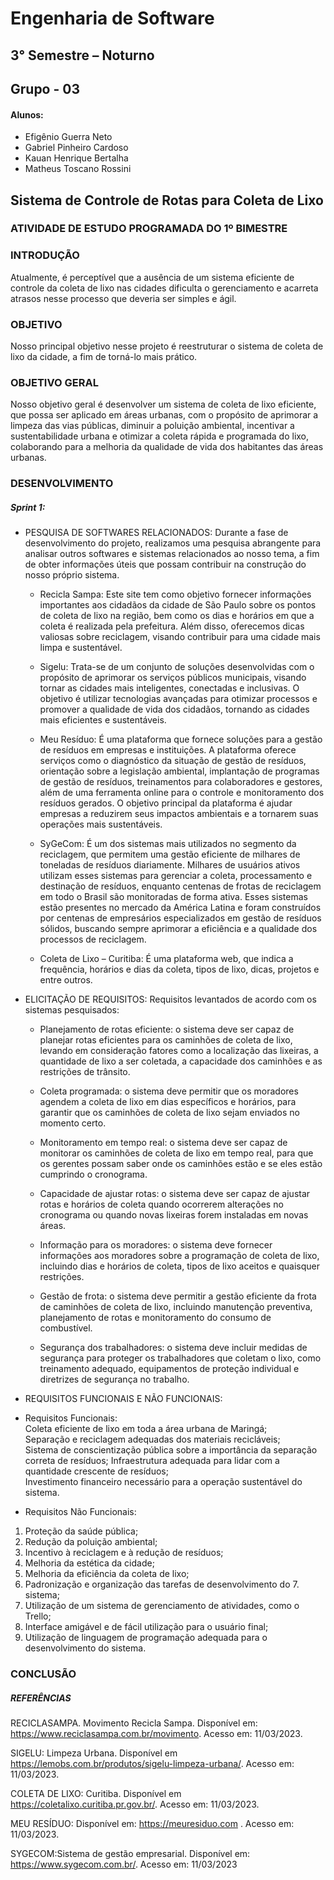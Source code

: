 # Engenharia de Software 
## 3° Semestre – Noturno 
## Grupo - 03 

#### Alunos:
- Efigênio Guerra Neto 
- Gabriel Pinheiro Cardoso 
- Kauan Henrique Bertalha 
- Matheus Toscano Rossini 

## Sistema de Controle de Rotas para Coleta de Lixo  
### ATIVIDADE DE ESTUDO PROGRAMADA DO 1º BIMESTRE 

### INTRODUÇÃO 
Atualmente, é perceptível que a ausência de um sistema eficiente de controle da coleta de lixo nas cidades dificulta o gerenciamento e acarreta atrasos nesse processo que deveria ser simples e ágil. 

### OBJETIVO 
Nosso principal objetivo nesse projeto é reestruturar o sistema de coleta de lixo da cidade, a fim de torná-lo mais prático. 

### OBJETIVO GERAL 
Nosso objetivo geral é desenvolver um sistema de coleta de lixo eficiente, que possa ser aplicado em áreas urbanas, com o propósito de aprimorar a limpeza das vias públicas, diminuir a poluição ambiental, incentivar a sustentabilidade urbana e otimizar a coleta rápida e programada do lixo, colaborando para a melhoria da qualidade de vida dos habitantes das áreas urbanas. 

### DESENVOLVIMENTO 
##### Sprint 1: 
- PESQUISA DE SOFTWARES RELACIONADOS: 
Durante a fase de desenvolvimento do projeto, realizamos uma pesquisa abrangente para analisar outros softwares e sistemas relacionados ao nosso tema, a fim de obter informações úteis que possam contribuir na construção do nosso próprio sistema. 

   - Recicla Sampa: Este site tem como objetivo fornecer informações importantes aos cidadãos da cidade de São Paulo sobre os pontos de coleta de lixo na região, bem como os dias e horários em que a coleta é realizada pela prefeitura. Além disso, oferecemos dicas valiosas sobre reciclagem, visando contribuir para uma cidade mais limpa e sustentável. 

  - Sigelu: Trata-se de um conjunto de soluções desenvolvidas com o propósito de aprimorar os serviços públicos municipais, visando tornar as cidades mais inteligentes, conectadas e inclusivas. O objetivo é utilizar tecnologias avançadas para otimizar processos e promover a qualidade de vida dos cidadãos, tornando as cidades mais eficientes e sustentáveis. 

  - Meu Resíduo: É uma plataforma que fornece soluções para a gestão de resíduos em empresas e instituições. A plataforma oferece serviços como o diagnóstico da situação de gestão de resíduos, orientação sobre a legislação ambiental, implantação de programas de gestão de resíduos, treinamentos para colaboradores e gestores, além de uma ferramenta online para o controle e monitoramento dos resíduos gerados. O objetivo principal da plataforma é ajudar empresas a reduzirem seus impactos ambientais e a tornarem suas operações mais sustentáveis. 

  - SyGeCom: É um dos sistemas mais utilizados no segmento da reciclagem, que permitem uma gestão eficiente de milhares de toneladas de resíduos diariamente. Milhares de usuários ativos utilizam esses sistemas para gerenciar a coleta, processamento e destinação de resíduos, enquanto centenas de frotas de reciclagem em todo o Brasil são monitoradas de forma ativa. Esses sistemas estão presentes no mercado da América Latina e foram construídos por centenas de empresários especializados em gestão de resíduos sólidos, buscando sempre aprimorar a eficiência e a qualidade dos processos de reciclagem. 

  - Coleta de Lixo – Curitiba: É uma plataforma web, que indica a frequência, horários e dias da coleta, tipos de lixo, dicas, projetos e entre outros. 

- ELICITAÇÃO DE REQUISITOS: 
Requisitos levantados de acordo com os sistemas pesquisados: 

  - Planejamento de rotas eficiente: o sistema deve ser capaz de planejar rotas eficientes para os caminhões de coleta de lixo, levando em consideração fatores como a localização das lixeiras, a quantidade de lixo a ser coletada, a capacidade dos caminhões e as restrições de trânsito.  

  - Coleta programada: o sistema deve permitir que os moradores agendem a coleta de lixo em dias específicos e horários, para garantir que os caminhões de coleta de lixo sejam enviados no momento certo.  

  - Monitoramento em tempo real: o sistema deve ser capaz de monitorar os caminhões de coleta de lixo em tempo real, para que os gerentes possam saber onde os caminhões estão e se eles estão cumprindo o cronograma.  

  - Capacidade de ajustar rotas: o sistema deve ser capaz de ajustar rotas e horários de coleta quando ocorrerem alterações no cronograma ou quando novas lixeiras forem instaladas em novas áreas.  

  - Informação para os moradores: o sistema deve fornecer informações aos moradores sobre a programação de coleta de lixo, incluindo dias e horários de coleta, tipos de lixo aceitos e quaisquer restrições.  

  - Gestão de frota: o sistema deve permitir a gestão eficiente da frota de caminhões de coleta de lixo, incluindo manutenção preventiva, planejamento de rotas e monitoramento do consumo de combustível.  

  - Segurança dos trabalhadores: o sistema deve incluir medidas de segurança para proteger os trabalhadores que coletam o lixo, como treinamento adequado, equipamentos de proteção individual e diretrizes de segurança no trabalho. 

- REQUISITOS FUNCIONAIS E NÃO FUNCIONAIS: 

- Requisitos Funcionais:  
Coleta eficiente de lixo em toda a área urbana de Maringá;  
Separação e reciclagem adequadas dos materiais recicláveis;  
Sistema de conscientização pública sobre a importância da separação correta de resíduos; 
Infraestrutura adequada para lidar com a quantidade crescente de resíduos;  
Investimento financeiro necessário para a operação sustentável do sistema.  

- Requisitos Não Funcionais:  

1. Proteção da saúde pública;  
2. Redução da poluição ambiental;  
3. Incentivo à reciclagem e à redução de resíduos;  
4. Melhoria da estética da cidade;  
5. Melhoria da eficiência da coleta de lixo;  
6. Padronização e organização das tarefas de desenvolvimento do 7. sistema;  
8. Utilização de um sistema de gerenciamento de atividades, como o Trello;  
9. Interface amigável e de fácil utilização para o usuário final;  
10. Utilização de linguagem de programação adequada para o desenvolvimento do sistema. 

### CONCLUSÃO 

 

##### REFERÊNCIAS 

RECICLASAMPA. Movimento Recicla Sampa. Disponível em: https://www.reciclasampa.com.br/movimento. Acesso em: 11/03/2023. 

SIGELU: Limpeza Urbana. Disponível em <https://lemobs.com.br/produtos/sigelu-limpeza-urbana/>. Acesso em: 11/03/2023. 

COLETA DE LIXO: Curitiba. Disponível em <https://coletalixo.curitiba.pr.gov.br/>. Acesso em: 11/03/2023. 

 MEU RESÍDUO: Disponível em: https://meuresiduo.com . Acesso em: 11/03/2023. 

SYGECOM:Sistema de gestão empresarial. Disponível em: https://www.sygecom.com.br/. Acesso em: 11/03/2023                    